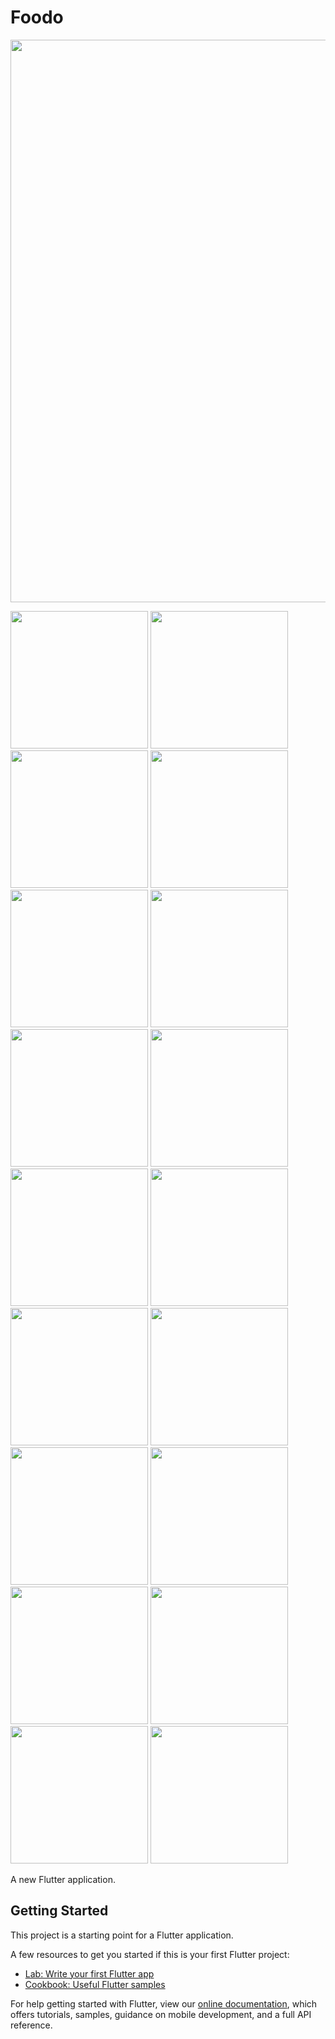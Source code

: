 # Foodo

<img src="assets/App/Foodo_App.png" width="900">
<p float="left">
  <img src="assets/App/1.png" width="220">
  <img src="assets/App/2.png" width="220">
  <img src="assets/App/3.png" width="220">
  <img src="assets/App/4.png" width="220">
  <img src="assets/App/5.png" width="220">
  <img src="assets/App/6.png" width="220">
  <img src="assets/App/7.png" width="220">
  <img src="assets/App/8.png" width="220">
  <img src="assets/App/9.png" width="220">
  <img src="assets/App/10.png" width="220">
  <img src="assets/App/11.png" width="220">
  <img src="assets/App/12.png" width="220">
  <img src="assets/App/13.png" width="220">
  <img src="assets/App/14.png" width="220">
  <img src="assets/App/15.png" width="220">
  <img src="assets/App/16.png" width="220">
  <img src="assets/App/17.png" width="220">
  <img src="assets/App/18.png" width="220">
</p>


A new Flutter application.

## Getting Started

This project is a starting point for a Flutter application.

A few resources to get you started if this is your first Flutter project:

- [Lab: Write your first Flutter app](https://flutter.dev/docs/get-started/codelab)
- [Cookbook: Useful Flutter samples](https://flutter.dev/docs/cookbook)

For help getting started with Flutter, view our
[online documentation](https://flutter.dev/docs), which offers tutorials,
samples, guidance on mobile development, and a full API reference.
